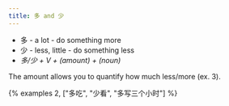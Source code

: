 ```yaml
---
title: 多 and 少
---
```


- 多 - a lot - do something more
- 少 - less, little - do something less
- _多/少 + V + (amount) + (noun)_

The amount allows you to quantify how much less/more (ex. 3).

{% examples 2, ["多吃", "少看", "多写三个小时"] %}
